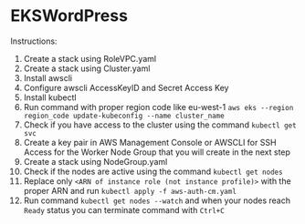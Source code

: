 # EKSWordPress
Instructions:
1. Create a stack using RoleVPC.yaml
2. Create a stack using Cluster.yaml
3. Install awscli
4. Configure awscli AccessKeyID and Secret Access Key
5. Install kubectl
6. Run command with proper region code like eu-west-1 `aws eks --region region_code update-kubeconfig --name cluster_name`
7. Check if you have access to the cluster using the command `kubectl get svc`
8. Create a key pair in AWS Management Console or AWSCLI for SSH Access for the Worker Node Group that you will create in the next step
9. Create a stack using NodeGroup.yaml
10. Check if the nodes are active using the command `kubectl get nodes`
11. Replace only `<ARN of instance role (not instance profile)>` with the proper ARN and run `kubectl apply -f aws-auth-cm.yaml`
12. Run command `kubectl get nodes --watch` and when your nodes reach `Ready` status you can terminate command with `Ctrl+C`
